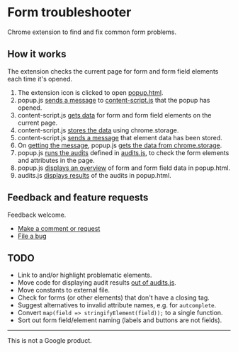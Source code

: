 # Form troubleshooter

Chrome extension to find and fix common form problems.

## How it works

The extension checks the current page for form and form field elements each time it's opened.

1. The extension icon is clicked to open [popup.html](popup.html).
1. popup.js [sends a message](js/popup.js#L34) to [content-script.js](js/content-script.js#L32) that 
the popup has opened.
1. content-script.js [gets data](js/popup.js#L33) for form and form field elements on the current page. 
1. content-script.js [stores the data](js/popup.js#L42) using chrome.storage.
1. content-script.js [sends a message](js/content-script.js#L57) that element data has been stored.
1. On [getting the message](js/popup.js#L42), popup.js [gets the data from chrome.storage](js/popup.js#L50).
1. popup.js [runs the audits](js/popup.js#L54) defined in [audits.js](js/audits.js#L27), to check 
the form elements and attributes in the page.
1. popup.js [displays an overview](js/popup.js#L58) of form and form field data in popup.html.
1. audits.js [displays results](js/audits.js#L59) of the audits in popup.html.


## Feedback and feature requests

Feedback welcome.

* [Make a comment or request](https://forms.gle/Sm7DbKfLX3hHNcDp9)
* [File a bug](https://github.com/samdutton/form-troubleshooter/issues/new)

## TODO

* Link to and/or highlight problematic elements.
* Move code for displaying audit results [out of audits.js](js/audits.js#L59).
* Move constants to external file.
* Check for forms (or other elements) that don't have a closing tag.
* Suggest alternatives to invalid attribute names, e.g. for `autcomplete`.
* Convert `map(field => stringifyElement(field));` to a single function.
* Sort out form field/element naming (labels and buttons are not fields).

---

This is not a Google product.
